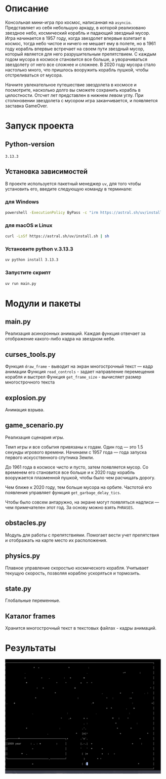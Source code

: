 # Описание
Консольная мини-игра про космос, написанная на `asyncio`. Представляет из себя небольшую аркаду, в которой реализовано звездное небо, космический корабль и падающий звездный мусор. Игра начинается в 1957 году, когда звездолет впервые взлетает в космос, тогда небо чистое и ничего не мешает ему в полете, но в 1961 году корабль впервые встречает на своем пути звездный мусор, который является для него разрушительным препятствием. С каждым годом мусора в космосе становится все больше, а уворачиваться звездолету от него все сложнее и сложнее. В 2020 году мусора стало настолько много, что пришлось вооружить корабль пушкой, чтобы отстреливаться от мусора.

Начните увлекательное путешествие звездолета в космосе и посмотрите, насколько долго вы сможете сохранить корабль в целостности. Отсчет лет представлен в нижнем левом углу. При столкновении звездолета с мусором игра заканчивается, и появляется заставка GameOver. 

# Запуск проекта

## Python-version
`3.13.3`

## Установка зависимостей
В проекте используется пакетный менеджер `uv`, для того чтобы установить его, введите следующую команду в терминале:
### для Windows

```bash
powershell -ExecutionPolicy ByPass -c "irm https://astral.sh/uv/install.ps1 | iex"
```
### для macOS и Linux

```bash
curl -LsSf https://astral.sh/uv/install.sh | sh
```
### Установите python v.3.13.3

```bash
uv python install 3.13.3
```

### Запустите скрипт

```bash
uv run main.py
```
# Модули и пакеты

## main.py
Реализация асинхронных анимаций. Каждая функция отвечает за отображение какого-либо кадра на звездном небе.

## curses_tools.py
Функция `draw_frame` - выводит на экран многострочный текст — кадр анимации
Функция `read_controls` - задает направление перемещения корабля и выстрел
Функция `get_frame_size` - вычисляет размер многострочного текста

## explosion.py 
Анимация взрыва.

## game_scenario.py
Реализация сценария игры.

Темп игры и все события привязаны к годам. Один год — это 1.5 секунды игрового времени. Начинаем с 1957 года — года запуска первого искусственного спутника Земли.

До 1961 года в космосе чисто и пусто, затем появляется мусор. Со временем его становится все больше и к 2020 году корабль вооружается плазменной пушкой, чтобы было чем расчищать дорогу.

Чем ближе к 2020 году, тем больше мусора на орбите. Частотой его появления управляет функция `get_garbage_delay_tics`.

Чтобы было совсем антаружно, на экране могут появляться надписи — чем примечателен этот год. За основу можно взять `PHRASES`.

## obstacles.py
Модуль для работы с препятствиями. Помогает вести учет препятствия и отображать на карте место их расположения.

## physics.py
Плавное управление скоростью космического корабля. Учитывает текущую скорость, позволяя кораблю ускоряться и тормозить.

## state.py
Глобальные переменные.

## Каталог frames
Хранится многострочный текст в текстовых файлах - кадры анимаций.

# Результаты
![](https://github.com/zakhar-terekhov/Images/blob/main/space.gif)
